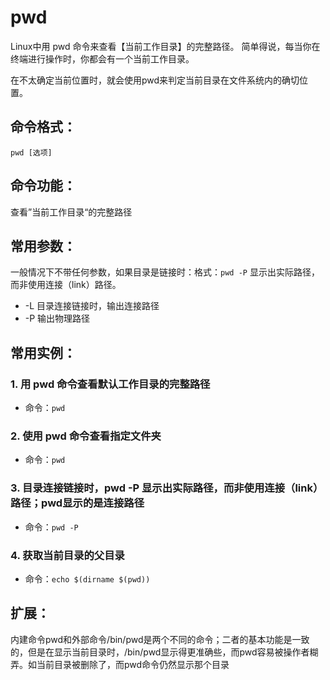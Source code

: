 # pwd

Linux中用 pwd 命令来查看【当前工作目录】的完整路径。 简单得说，每当你在终端进行操作时，你都会有一个当前工作目录。 

在不太确定当前位置时，就会使用pwd来判定当前目录在文件系统内的确切位置。

## 命令格式：

`pwd [选项]`

## 命令功能：

查看”当前工作目录“的完整路径

## 常用参数：

一般情况下不带任何参数，如果目录是链接时：格式：`pwd -P`  显示出实际路径，而非使用连接（link）路径。 

- -L 目录连接链接时，输出连接路径
- -P 输出物理路径

## 常用实例：

### 1. 用 pwd 命令查看默认工作目录的完整路径

- 命令：`pwd`

### 2. 使用 pwd 命令查看指定文件夹

- 命令：`pwd`

### 3. 目录连接链接时，pwd -P  显示出实际路径，而非使用连接（link）路径；pwd显示的是连接路径

- 命令：`pwd -P`

### 4. 获取当前目录的父目录

- 命令：`echo $(dirname $(pwd))`

## 扩展：

内建命令pwd和外部命令/bin/pwd是两个不同的命令；二者的基本功能是一致的，但是在显示当前目录时，/bin/pwd显示得更准确些，而pwd容易被操作者糊弄。如当前目录被删除了，而pwd命令仍然显示那个目录
